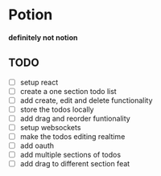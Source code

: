# Potion

#### definitely not notion

## TODO

- [ ] setup react
- [ ] create a one section todo list
- [ ] add create, edit and delete functionality
- [ ] store the todos locally
- [ ] add drag and reorder funtionality
- [ ] setup websockets
- [ ] make the todos editing realtime
- [ ] add oauth
- [ ] add multiple sections of todos
- [ ] add drag to different section feat
